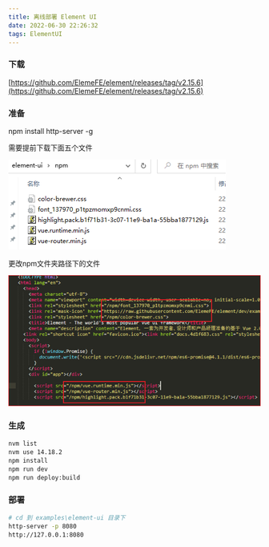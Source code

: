 ```yaml
---
title: 离线部署 Element UI
date: 2022-06-30 22:26:32
tags: ElementUI
---
```


### 下载 

[https://github.com/ElemeFE/element/releases/tag/v2.15.6](https://github.com/ElemeFE/element/releases/tag/v2.15.6)

### 准备

npm install http-server -g

需要提前下载下面五个文件  

![五个文件](../../../assets/posts/web/20220701003057.png)  

更改npm文件夹路径下的文件  

![替换字符串](../../../assets/posts/web/20220701003202.png)  

### 生成

```sh
nvm list
nvm use 14.18.2
npm install
npm run dev
npm run deploy:build
```

### 部署

```sh
# cd 到 examples\element-ui 目录下
http-server -p 8080
http://127.0.0.1:8080
```

